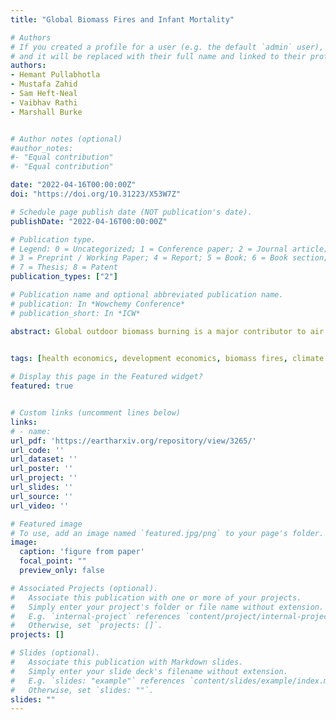```yaml
---
title: "Global Biomass Fires and Infant Mortality"

# Authors
# If you created a profile for a user (e.g. the default `admin` user), write the username (folder name) here 
# and it will be replaced with their full name and linked to their profile.
authors:
- Hemant Pullabhotla
- Mustafa Zahid
- Sam Heft-Neal
- Vaibhav Rathi
- Marshall Burke


# Author notes (optional)
#author_notes:
#- "Equal contribution"
#- "Equal contribution"

date: "2022-04-16T00:00:00Z"
doi: "https://doi.org/10.31223/X53W7Z"

# Schedule page publish date (NOT publication's date).
publishDate: "2022-04-16T00:00:00Z"

# Publication type.
# Legend: 0 = Uncategorized; 1 = Conference paper; 2 = Journal article;
# 3 = Preprint / Working Paper; 4 = Report; 5 = Book; 6 = Book section;
# 7 = Thesis; 8 = Patent
publication_types: ["2"]

# Publication name and optional abbreviated publication name.
# publication: In *Wowchemy Conference*
# publication_short: In *ICW*

abstract: Global outdoor biomass burning is a major contributor to air pollution, especially in low1and middle-income countries. Recent years have witnessed substantial changes in the extent of biomass burning, including large declines in Africa. However, direct evidence on the contribution of biomass burning to global health outcomes remains limited. Here we use georeferenced data on more than 2 million births matched to satellite-derived burned area exposure to estimate the burden of biomass fires on infant mortality. We find that each additional square kilometer of burning increases infant mortality in nearby downwind locations by more than 2%, and we estimate that local biomass burning is responsible for more than a third of infant deaths across the tropics where heavy burning is common. This share has increased over time due to the rapid decline in other important causes of infant death. Applying our model estimates across newly harmonized district-level data covering 98% of global infant deaths, we find that exposure to outdoor biomass burning resulted in nearly 130,000 additional infant deaths per year globally over our 2004-2018 study period. Despite the observed decline in biomass burning in Africa, nearly 75% of global infant deaths due to burning still occur in Africa. While fully eliminating biomass burning is unlikely, we estimate that even achievable reductions – equivalent to the lowest observed annual burning in16each location during our study period – would have avoided more than 70,000 infant deaths per year globally since 2004.
 

tags: [health economics, development economics, biomass fires, climate change, air polution]

# Display this page in the Featured widget?
featured: true


# Custom links (uncomment lines below)
links:
# - name: 
url_pdf: 'https://eartharxiv.org/repository/view/3265/'
url_code: ''
url_dataset: ''
url_poster: ''
url_project: ''
url_slides: ''
url_source: ''
url_video: ''

# Featured image
# To use, add an image named `featured.jpg/png` to your page's folder. 
image:
  caption: 'figure from paper'
  focal_point: ""
  preview_only: false

# Associated Projects (optional).
#   Associate this publication with one or more of your projects.
#   Simply enter your project's folder or file name without extension.
#   E.g. `internal-project` references `content/project/internal-project/index.md`.
#   Otherwise, set `projects: []`.
projects: []

# Slides (optional).
#   Associate this publication with Markdown slides.
#   Simply enter your slide deck's filename without extension.
#   E.g. `slides: "example"` references `content/slides/example/index.md`.
#   Otherwise, set `slides: ""`.
slides: ""
---
```

